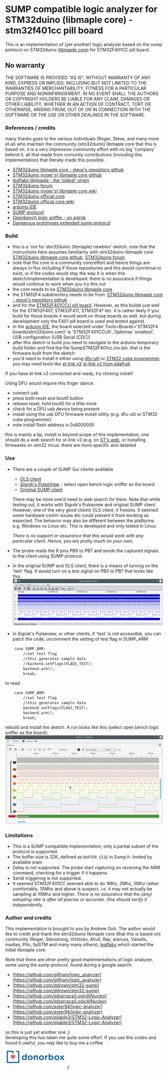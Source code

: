 # SUMP compatible logic analyzer for STM32duino (libmaple core) - stm32f401cc pill board

This is an implementation of (yet another) logic analyzer based on the sump protocol on STM32duino
 ([libmaple core](https://github.com/rogerclarkmelbourne/Arduino_STM32)) for STM32F401CC pill board.

## No warranty

THE SOFTWARE IS PROVIDED "AS IS", WITHOUT WARRANTY OF ANY KIND, EXPRESS OR IMPLIED, 
INCLUDING BUT NOT LIMITED TO THE WARRANTIES OF MERCHANTABILITY, FITNESS FOR A PARTICULAR 
PURPOSE AND NONINFRINGEMENT. IN NO EVENT SHALL THE AUTHORS OR COPYRIGHT HOLDERS BE LIABLE 
FOR ANY CLAIM, DAMAGES OR OTHER LIABILITY, WHETHER IN AN ACTION OF CONTRACT, TORT OR OTHERWISE, 
ARISING FROM, OUT OF OR IN CONNECTION WITH THE SOFTWARE OR THE USE OR OTHER DEALINGS IN THE SOFTWARE.   


### References / credits
many thanks goes to the various individuals (Roger, Steve, and many more et.al) who maintain the community (stm32duino) libmaple core that 
this is based on. it is a very impressive community effort with no big 'company' behind it. all that made 
from comunity contributions (including this implementation) that literally made this possible. 

- [STM32duino libmaple core - steve's repository github](https://github.com/stevstrong/Arduino_STM32)
- [STM32duino (roger's) libmaple core github](https://github.com/rogerclarkmelbourne/Arduino_STM32)
- [leaflabs libjmaple - the 'oldest' origin](http://docs.leaflabs.com/static.leaflabs.com/pub/leaflabs/maple-docs/latest/libmaple.html)
- [STM32duino forum](https://www.stm32duino.com/index.php)
- [STM32duino (roger's) libmaple core wiki](https://github.com/rogerclarkmelbourne/Arduino_STM32/wiki)
- [STM32duino official core](https://github.com/stm32duino/Arduino_Core_STM32)
- [STM32duino official core wiki](https://github.com/stm32duino/wiki/wiki)
- [arduino IDE](https://www.arduino.cc/en/Main/Software)
- [SUMP protocol](https://www.sump.org/projects/analyzer/protocol/)
- [Openbench logic sniffer - on sigrok](https://sigrok.org/wiki/Openbench_Logic_Sniffer)
- [Dangerous prototypes extended sump protocol](http://dangerousprototypes.com/docs/The_Logic_Sniffer%27s_extended_SUMP_protocol)

### Build

- this is a 'not for stm32duino (libmaple) newbies' sketch. note that the instructions here assumes familiarity 
with stm32duino libmaple core 
[STM32duino libmaple core github](https://github.com/rogerclarkmelbourne/Arduino_STM32).
[STM32duino forum](https://www.stm32duino.com/index.php)
- note that the core is a community core/effort and hence things are always in flux including if
those repositories and this would conntinue to exist, or if the codes would stay the way it is when this 
sketch/implementation is developed. there is no assurance if things would continue to work 
when you try this out
- the core needs to be [STM32duino libmaple core](https://github.com/rogerclarkmelbourne/Arduino_STM32)
- the STM32F4 subdirectory needs to be from: 
[STM32duino libmaple core - steve's repository github](https://github.com/stevstrong/Arduino_STM32)
- and for the [STM32F401CCU pill board](https://www.stm32duino.com/viewtopic.php?f=14&t=9). 
However, as this builds just well for the STM32F407, STM32F411, STM32F4* etc. it is rather likely if you build for those boards
it would work on those boards as well. but during development only the F401 pill board is used 
and tested against. 
- In the [arduino IDE](https://www.arduino.cc/en/Main/Software), the board selected under Tools>Boards>'STM32F4 boards(stm32duino.com)' 
is 'STM32F401CCU6', Optimise 'smallest', USB configuration (USB Serial (CDC))
- after this sketch is build you need to navigate to the arduino temporary build folder and find the 
file SumpSTM32F401cc.ino.bin. that is the firmware built from the sketch
- you'd need to install it either using [dfu-util](http://dfu-util.sourceforge.net/) or 
[STM32 cube programmer](https://github.com/stm32duino/wiki/wiki/Upload-methods#stm32cubeprogrammer).
you may need tools like [st-link v2](https://www.st.com/en/development-tools/st-link-v2.html)
[st-link v2 from adafruit](https://www.adafruit.com/product/2548).

If you have st-link v2 connected and ready, try clicking install!
 
Using DFU would require this finger dance:
  - connect usb
  - press both reset and boot0 button 
  - release reset, hold boot0 for a little more
  - check for a DFU usb device being present
  - install using the usb DFU firmware install utility (e.g. dfu-util or STM32 cube programmer)
  - note install flash address is 0x8000000 
  
  this is mainly a tip, install is beyond scope of this implementation, one should do a web search for 
  st-link v2 (e.g. on [ST's web](https://www.st.com/en/development-tools/st-link-v2.html),
   or installing firmwares on stm32 mcus. there are more specific and detailed 

### Use

- There are a couple of SUMP Gui clients available
  - [OLS client](https://lxtreme.nl/projects/ols/)
  - [Sigrok's PulseView](https://sigrok.org/wiki/PulseView) - 
  select open bench logic sniffer as the board
  - [Original SUMP client](https://www.sump.org/projects/analyzer/client/)
  
  There may be more one'd need to web search for them. Note that while testing out, 
it works with Sigrok's Pulseview and original SUMP client. However, one of the very good clients OLS client,
it freezes. It seemed some hardware comm issues etc could prevent it from
working as expected. The behavior may also be different between the platforms e.g. Windows vs Linux etc.
This is developed and only tested in Linux.
   
  <em>There is no support or assurance that this would work with any particular client. 
Hence, you are pretty much on your own.</em>  

- The probe reads the 8 pins PB0 to PB7 and sends the captured signals to the client using SUMP protocol. 

- In the original SUMP and OLS client, there is a means of turning on the 'test' flag. It would turn on a 
test signal on PB0 to PB7 that looks like this:
![sump](resource/sump.png "Sump Client")
- In Sigrok's Pulseview, or other clients, if 'test' is not accessible, you can patch the code, 
uncomment the setting of test flag in SUMP_ARM

```
	case SUMP_ARM:
		//set test flag
		//this generates sample data
		//backend.setFlags(FLAGS_TEST);
		backend.arm();
		break;
```
  to read
 
```
	case SUMP_ARM:
		//set test flag
		//this generates sample data
		backend.setFlags(FLAGS_TEST);
		backend.arm();
		break;
```
rebuild and install the sketch. A run looks like this (select open bench logic sniffer as the board):
![pulseview](resource/pulseview.png "Sigrok's PulseView Client")


### Limitations

- This is a SUMP compatible implementation, only a partial subset of the protocol is supported.
- The buffer size is 32K, defined as ``BUFFER_SIZE`` in Sump.h. limited by available sram 
- Delay is not supported. The probe start capturing on receiving the ARM command, checking for
  a trigger if it happens.
- Serial triggering is not supported.
- It seemed STM32F401CC seemed able to do 1Mhz, 2Mhz, 5Mhz rather comfortably. 
  10Mhz and above is suspect.  i.e. it may not actually be sampling at 10Mhz and higher.
  <em>There is no assurance that the (any) sampling rate is after all precise or accurate. 
  One should verify it independently</em>. 

### Author and credits 

  This implementation is brought to you by Andrew Goh.
  The author would like to credit and thank the stm32duino libmaple core (that this is based on) 
  community (Roger, Stevstrong, Victorpv, Ahull, Ray, arpruss, Vassilis, madias, Pito, fpiSTM and
  many many others), [leaflabs](https://www.leaflabs.com/maple) which started the initial 
  libmaple core.  
  
  Note that there are other pretty good implementations of logic analyzer, some using the sump protocol.
  found during a google search:
  
  - [https://github.com/gillham/logic_analyzer](https://github.com/gillham/logic_analyzer)
  - [https://github.com/ddrown/stm32-sump](https://github.com/ddrown/stm32-sump)
  - [https://github.com/jpbarraca/LogicAlNucleo](https://github.com/jpbarraca/LogicAlNucleo)
  - [https://github.com/aster94/logic-analyzer](https://github.com/aster94/logic-analyzer)
  - [https://github.com/pliable3/STM32-Logic-Analyzer](https://github.com/pliable3/STM32-Logic-Analyzer)
  
  so this is just yet another one ;)  
  developing this has taken me quite some effort. If you use this codes and found it useful, you may like to buy me a coffee [![Donate](resource/donorbox.svg)](https://donorbox.org/sumpstm32f401cc) ;)

